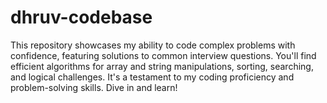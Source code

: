 # dhruv-codebase
This repository showcases my ability to code complex problems with confidence, featuring solutions to common interview questions. You'll find efficient algorithms for array and string manipulations, sorting, searching, and logical challenges. It's a testament to my coding proficiency and problem-solving skills. Dive in and learn!
